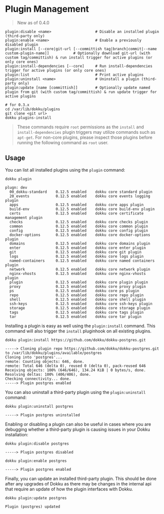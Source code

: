 # Plugin Management

> New as of 0.4.0

```
plugin:disable <name>                    # Disable an installed plugin (third-party only)
plugin:enable <name>                     # Enable a previously disabled plugin
plugin:install [--core|git-url [--committish tag|branch|commit|--name custom-plugin-name]]           # Optionally download git-url (with custom tag/committish) & run install trigger for active plugins (or only core ones)
plugin:install-dependencies [--core]     # Run install-dependencies trigger for active plugins (or only core ones)
plugin:list                              # Print active plugins
plugin:uninstall <name>                  # Uninstall a plugin (third-party only)
plugin:update [name [committish]]        # Optionally update named plugin from git (with custom tag/committish) & run update trigger for active plugins
```

```shell
# for 0.3.x
cd /var/lib/dokku/plugins
git clone <git url>
dokku plugins-install
```

> These commands require `root` permissions as the `install` and `install-dependencies` plugin triggers may utilize commands such as `apt-get`. For non-core plugins, please inspect those plugins before running the following command as `root` user.

## Usage

You can list all installed plugins using the `plugin` command:

```shell
dokku plugin
```

```
plugn: dev
  00_dokku-standard    0.12.5 enabled    dokku core standard plugin
  20_events            0.12.5 enabled    dokku core events logging plugin
  apps                 0.12.5 enabled    dokku core apps plugin
  build-env            0.12.5 enabled    dokku core build-env plugin
  certs                0.12.5 enabled    dokku core certificate management plugin
  checks               0.12.5 enabled    dokku core checks plugin
  common               0.12.5 enabled    dokku core common plugin
  config               0.12.5 enabled    dokku core config plugin
  docker-options       0.12.5 enabled    dokku core docker-options plugin
  domains              0.12.5 enabled    dokku core domains plugin
  enter                0.12.5 enabled    dokku core enter plugin
  git                  0.12.5 enabled    dokku core git plugin
  logs                 0.12.5 enabled    dokku core logs plugin
  named-containers     0.12.5 enabled    dokku core named containers plugin
  network              0.12.5 enabled    dokku core network plugin
  nginx-vhosts         0.12.5 enabled    dokku core nginx-vhosts plugin
  plugin               0.12.5 enabled    dokku core plugin plugin
  proxy                0.12.5 enabled    dokku core proxy plugin
  ps                   0.12.5 enabled    dokku core ps plugin
  repo                 0.12.5 enabled    dokku core repo plugin
  shell                0.12.5 enabled    dokku core shell plugin
  ssh-keys             0.12.5 enabled    dokku core ssh-keys plugin
  storage              0.12.5 enabled    dokku core storage plugin
  tags                 0.12.5 enabled    dokku core tags plugin
  tar                  0.12.5 enabled    dokku core tar plugin
```

Installing a plugin is easy as well using the `plugin:install` command. This command will also trigger the `install` pluginhook on all existing plugins.

```shell
dokku plugin:install https://github.com/dokku/dokku-postgres.git
```

```
-----> Cloning plugin repo https://github.com/dokku/dokku-postgres.git to /var/lib/dokku/plugins/available/postgres
Cloning into 'postgres'...
remote: Counting objects: 646, done.
remote: Total 646 (delta 0), reused 0 (delta 0), pack-reused 646
Receiving objects: 100% (646/646), 134.24 KiB | 0 bytes/s, done.
Resolving deltas: 100% (406/406), done.
Checking connectivity... done.
-----> Plugin postgres enabled
```

You can also uninstall a third-party plugin using the `plugin:uninstall` command:

```shell
dokku plugin:uninstall postgres
```

```
-----> Plugin postgres uninstalled
```

Enabling or disabling a plugin can also be useful in cases where you are debugging whether a third-party plugin is causing issues in your Dokku installation:

```shell
dokku plugin:disable postgres
```

```
-----> Plugin postgres disabled
```

```shell
dokku plugin:enable postgres
```

```
-----> Plugin postgres enabled
```

Finally, you can update an installed third-party plugin. This should be done after any upgrades of Dokku as there may be changes in the internal api that require an update of how the plugin interfaces with Dokku.

```shell
dokku plugin:update postgres
```

```
Plugin (postgres) updated
```
